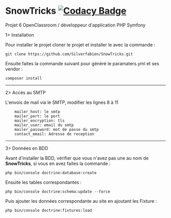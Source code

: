 # SnowTricks [![Codacy Badge](https://api.codacy.com/project/badge/Grade/1ee7d64c3b314ab8a1e8bcf415bf2610)](https://www.codacy.com/app/Silverfabien/SnowTricks?utm_source=github.com&amp;utm_medium=referral&amp;utm_content=Silverfabien/SnowTricks&amp;utm_campaign=Badge_Grade)

  Projet 6 OpenClassroom / développeur d'application PHP Symfony
  
 1> Installation
 
 Pour installer le projet cloner le projet et installer le avec la commande :
 
    git clone https://github.com/Silverfabien/SnowTricks.git
    
Ensuite faites la commande suivant pour généré le paramaters.yml et ses vendor :    

    composer install
 
 ---
 
 2> Accès au SMTP
 
 L'envois de mail via le SMTP, modifier les lignes 8 à 11
 
        mailer_host: le smtp
        mailer_port: le port
        mailer_encryption: tls
        mailer_user: email du smtp
        mailer_password: mot de passe du smtp
        contact_email: Adresse de reception
 
 ---
 
 3> Données en BDD
 
 Avant d'installer la BDD, vérifier que vous n'avez pas une au nom de **SnowTricks**, si vous en avez faites la commande :
    
    php bin/console doctrine:database:create
    
 Ensuite les tables correspondantes :
 
    php bin/console doctrine:schema:update --force
    
 Puis ajouter les données correspondante au site en ajoutant les Fixture :

    php bin/console doctrine:fixtures:load
 

